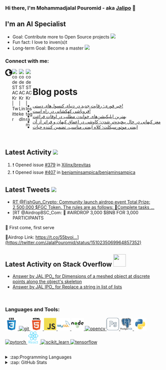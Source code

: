 ### Hi there, I'm Mohammadjalal Pouromid - aka [Jalipo][website] 👋
## I'm an AI Specialist

 
- Goal: Contribute more to Open Source projects <img src="https://media.giphy.com/media/WUlplcMpOCEmTGBtBW/giphy.gif" width="30">
- Fun fact: I love to inven(s)t
- Long-term Goal: Become a master <img src="https://media.giphy.com/media/BMyEGC1ZzwS6W2cc5n/giphy.gif"  width="30" >

### Connect with me:

[<img align="left" alt="codeSTACKr.com" width="22px" src="https://raw.githubusercontent.com/iconic/open-iconic/master/svg/globe.svg" />][website]
[<img align="left" alt="codeSTACKr | Twitter" width="22px" src="https://cdn.jsdelivr.net/npm/simple-icons@v3/icons/twitter.svg" />][twitter]
[<img align="left" alt="codeSTACKr | LinkedIn" width="22px" src="https://cdn.jsdelivr.net/npm/simple-icons@v3/icons/linkedin.svg" />][linkedin]
[<img align="left" alt="codeSTACKr | Instagram" width="22px" src="https://cdn.jsdelivr.net/npm/simple-icons@v3/icons/instagram.svg" />][instagram]

<br />

# Blog posts
<!-- BLOG-POST-LIST:START -->
- [خبر فوری: رقابت جدید در دنیای کنسول‌های دستی!](https://cyberuni.ir/blog/%D8%AE%D8%A8%D8%B1-%D9%81%D9%88%D8%B1%DB%8C-%D8%B1%D9%82%D8%A7%D8%A8%D8%AA-%D8%AC%D8%AF%DB%8C%D8%AF-%D8%AF%D8%B1-%D8%AF%D9%86%DB%8C%D8%A7%DB%8C-%DA%A9%D9%86%D8%B3%D9%88%D9%84%D9%87%D8%A7%DB%8C-%D8%AF%D8%B3%D8%AA%DB%8C/)
- [فروپاشی کهکشانی در راه است!](https://cyberuni.ir/blog/%D9%81%D8%B1%D9%88%D9%BE%D8%A7%D8%B4%DB%8C-%DA%A9%D9%87%DA%A9%D8%B4%D8%A7%D9%86%DB%8C-%D8%AF%D8%B1-%D8%B1%D8%A7%D9%87-%D8%A7%D8%B3%D8%AA/)
- [بهترین اپلیکیشن‌های خواندن مطلب در اوقات فراغت](https://cyberuni.ir/blog/%D8%A8%D9%87%D8%AA%D8%B1%DB%8C%D9%86-%D8%A7%D9%BE%D9%84%DB%8C%DA%A9%DB%8C%D8%B4%D9%86%D9%87%D8%A7%DB%8C-%D8%AE%D9%88%D8%A7%D9%86%D8%AF%D9%86-%D9%85%D8%B7%D9%84%D8%A8-%D8%AF%D8%B1-%D8%A7%D9%88%D9%82%D8%A7%D8%AA-%D9%81%D8%B1%D8%A7%D8%BA%D8%AA/)
- [مغز کیهانی در حال پیچیده‌تر شدن: کاوشی در اعماق کیهان و فراتر از آن](https://cyberuni.ir/blog/%D9%85%D8%BA%D8%B2-%DA%A9%DB%8C%D9%87%D8%A7%D9%86%DB%8C-%D8%AF%D8%B1-%D8%AD%D8%A7%D9%84-%D9%BE%DB%8C%DA%86%DB%8C%D8%AF%D9%87%D8%AA%D8%B1-%D8%B4%D8%AF%D9%86-%DA%A9%D8%A7%D9%88%D8%B4%DB%8C-%D8%AF%D8%B1-%D8%A7%D8%B9%D9%85%D8%A7%D9%82-%DA%A9%DB%8C%D9%87%D8%A7%D9%86-%D9%88-%D9%81%D8%B1%D8%A7%D8%AA%D8%B1-%D8%A7%D8%B2-%D8%A2%D9%86/)
- [ایمنی موتورسیکلت: کلاه ایمنی مناسب، تضمین کننده حیات](https://cyberuni.ir/blog/%D8%A7%DB%8C%D9%85%D9%86%DB%8C-%D9%85%D9%88%D8%AA%D9%88%D8%B1%D8%B3%DB%8C%DA%A9%D9%84%D8%AA-%DA%A9%D9%84%D8%A7%D9%87-%D8%A7%DB%8C%D9%85%D9%86%DB%8C-%D9%85%D9%86%D8%A7%D8%B3%D8%A8-%D8%AA%D8%B6%D9%85%DB%8C%D9%86-%DA%A9%D9%86%D9%86%D8%AF%D9%87-%D8%AD%DB%8C%D8%A7%D8%AA/)
<!-- BLOG-POST-LIST:END -->


<br/>

## Latest Activity <img src="https://raw.githubusercontent.com/innng/innng/master/assets/kyubey.gif" width="80"> 
<!--START_SECTION:activity-->
1. ❗️ Opened issue [#379](https://github.com/Xilinx/brevitas/issues/379) in [Xilinx/brevitas](https://github.com/Xilinx/brevitas)
2. ❗️ Opened issue [#407](https://github.com/benjaminsampica/benjaminsampica/issues/407) in [benjaminsampica/benjaminsampica](https://github.com/benjaminsampica/benjaminsampica)
<!--END_SECTION:activity-->


## Latest Tweets <img src="https://media.giphy.com/media/26BRxIdjE82KNmVJm/giphy.gif" width="30"> 

<!-- TWITTER:START -->
- [RT @FishGun_Crypto: Community launch airdrop event
Total Prize: 2,500,000 $FGC Token. The rules are as follows:
🐡Complete tasks ...](https://twitter.com/JalalPouromid/status/1510434904487743493)
- [RT @AirdropBSC_Com: 🎁 #AIRDROP 3,000 $BNB FOR 3,000 PARTICIPANTS 

🎁 First come, first serve

🔗Airdrop Link: https://t.co/55bvoi...](https://twitter.com/JalalPouromid/status/1510235069964857352)
<!-- TWITTER:END -->

## Latest Activity on Stack Overflow  <img src="https://media.giphy.com/media/ule4vhcY1xEKQ/giphy.gif" height="40" width = '40'> 

<!-- STACKOVERFLOW:START -->
- [Answer by JAL IPO_ for Dimensions of a meshed object at discrete points along the object&#39;s skeleton](https://stackoverflow.com/questions/79000040/dimensions-of-a-meshed-object-at-discrete-points-along-the-objects-skeleton/79051975#79051975)
- [Answer by JAL IPO_ for Replace a string in list of lists](https://stackoverflow.com/questions/13781828/replace-a-string-in-list-of-lists/75055822#75055822)
<!-- STACKOVERFLOW:END -->

<br/>

  <h3 align="left">Languages and Tools:</h3>
<p align="left"> <a href="https://www.w3schools.com/css/" target="_blank"> <img src="https://raw.githubusercontent.com/devicons/devicon/master/icons/css3/css3-original-wordmark.svg" alt="css3" width="40" height="40"/> </a> <a href="https://git-scm.com/" target="_blank"> <img src="https://www.vectorlogo.zone/logos/git-scm/git-scm-icon.svg" alt="git" width="40" height="40"/> </a> <a href="https://www.w3.org/html/" target="_blank"> <img src="https://raw.githubusercontent.com/devicons/devicon/master/icons/html5/html5-original-wordmark.svg" alt="html5" width="40" height="40"/> </a> <a href="https://developer.mozilla.org/en-US/docs/Web/JavaScript" target="_blank"> <img src="https://raw.githubusercontent.com/devicons/devicon/master/icons/javascript/javascript-original.svg" alt="javascript" width="40" height="40"/> </a> <a href="https://www.mysql.com/" target="_blank"> <img src="https://raw.githubusercontent.com/devicons/devicon/master/icons/mysql/mysql-original-wordmark.svg" alt="mysql" width="40" height="40"/> </a> <a href="https://nodejs.org" target="_blank"> <img src="https://raw.githubusercontent.com/devicons/devicon/master/icons/nodejs/nodejs-original-wordmark.svg" alt="nodejs" width="40" height="40"/> </a> <a href="https://opencv.org/" target="_blank"> <img src="https://www.vectorlogo.zone/logos/opencv/opencv-icon.svg" alt="opencv" width="40" height="40"/> </a> <a href="https://www.photoshop.com/en" target="_blank"> <img src="https://raw.githubusercontent.com/devicons/devicon/master/icons/photoshop/photoshop-line.svg" alt="photoshop" width="40" height="40"/> </a> <a href="https://www.postgresql.org" target="_blank"> <img src="https://raw.githubusercontent.com/devicons/devicon/master/icons/postgresql/postgresql-original-wordmark.svg" alt="postgresql" width="40" height="40"/> </a> <a href="https://www.python.org" target="_blank"> <img src="https://raw.githubusercontent.com/devicons/devicon/master/icons/python/python-original.svg" alt="python" width="40" height="40"/> </a> <a href="https://pytorch.org/" target="_blank"> <img src="https://www.vectorlogo.zone/logos/pytorch/pytorch-icon.svg" alt="pytorch" width="40" height="40"/> </a> <a href="https://reactjs.org/" target="_blank"> <img src="https://raw.githubusercontent.com/devicons/devicon/master/icons/react/react-original-wordmark.svg" alt="react" width="40" height="40"/> </a> <a href="https://scikit-learn.org/" target="_blank"> <img src="https://upload.wikimedia.org/wikipedia/commons/0/05/Scikit_learn_logo_small.svg" alt="scikit_learn" width="40" height="40"/> </a> <a href="https://www.tensorflow.org" target="_blank"> <img src="https://www.vectorlogo.zone/logos/tensorflow/tensorflow-icon.svg" alt="tensorflow" width="40" height="40"/> </a> </p>

<br/>



<details>
  <summary>:zap:Programming Languages</summary>

  [![Top Langs](https://github-readme-stats.vercel.app/api/top-langs/?username=iamjalipo)](https://github.com/anuraghazra/github-readme-stats)

</details>

<details>
  <summary>:zap: GitHub Stats</summary>

  <img align="left" alt="jalipo" src="https://github-readme-stats.codestackr.vercel.app/api?username=iamjalipo&theme=vue&show_icons=true&hide_border=true" />

</details>




[website]: https://iamjalipo.github.io/
[twitter]: https://twitter.com/JalalPouromid
[instagram]: https://www.instagram.com/jalipo_/
[linkedin]: https://www.linkedin.com/in/mohammadjalal-pouromid-9568901b0

